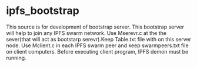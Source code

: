 # ipfs_bootstrap
This source is for development of bootstrap server. This bootstrap server will help to join any IPFS swarm network.
Use Mserevr.c at the the sever(that will act as bootstarp serevr).Keep Table.txt file with on this server node.
Use Mclient.c in each IPFS swarm peer and keep swarmpeers.txt file on client computers.
Before executing client program, IPFS demon must be running.

